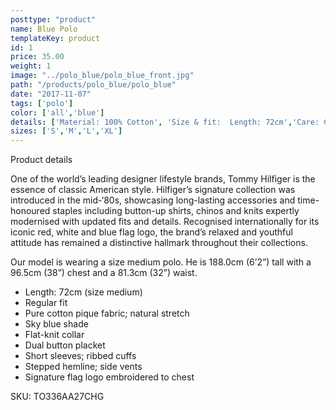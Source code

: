 ```yaml
---
posttype: "product"
name: Blue Polo
templateKey: product
id: 1
price: 35.00
weight: 1
image: "../polo_blue/polo_blue_front.jpg"
path: "/products/polo_blue/polo_blue"
date: "2017-11-07"
tags: ['polo']
color: ['all','blue']
details: ['Material: 100% Cotton', 'Size & fit:  Length: 72cm','Care: Cold machine wash.']
sizes: ['S','M','L','XL']
---
```


<!-- ![alt text](/products/black_100_polo/black_100_polo.jpg) -->




Product details

One of the world’s leading designer lifestyle brands, Tommy Hilfiger is the essence of classic American style. Hilfiger’s signature collection was introduced in the mid-‘80s, showcasing long-lasting accessories and time-honoured staples including button-up shirts, chinos and knits expertly modernised with updated fits and details. Recognised internationally for its iconic red, white and blue flag logo, the brand’s relaxed and youthful attitude has remained a distinctive hallmark throughout their collections.

Our model is wearing a size medium polo. He is 188.0cm (6’2”) tall with a 96.5cm (38”) chest and a 81.3cm (32”) waist.

- Length: 72cm (size medium)
- Regular fit
- Pure cotton pique fabric; natural stretch
- Sky blue shade
- Flat-knit collar
- Dual button placket
- Short sleeves; ribbed cuffs
- Stepped hemline; side vents
- Signature flag logo embroidered to chest

SKU: TO336AA27CHG



